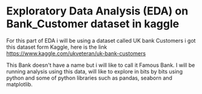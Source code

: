 # Exploratory Data Analysis (EDA) on Bank_Customer dataset in kaggle
For this part of EDA i will be using a dataset called UK bank Customers i got this dataset form Kaggle, here is the link https://www.kaggle.com/ukveteran/uk-bank-customers

This Bank doesn't have a name but i will like to call it Famous Bank. I will be running analysis using this data, will like to explore in bits by bits using python and some of python libraries such as pandas, seaborn and matplotlib.
